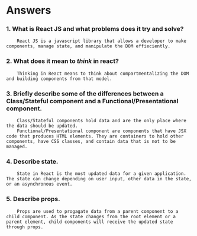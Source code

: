 # Answers

### 1.  What is React JS and what problems does it try and solve?
        React JS is a javascript library that allows a developer to make components, manage state, and manipulate the DOM effieciently.
### 2.  What does it mean to _think_ in react?
        Thinking in React means to think about compartmentalizing the DOM and building components from that model. 
### 3.  Briefly describe some of the differences between a Class/Stateful component and a Functional/Presentational component.
        Class/Stateful components hold data and are the only place where the data should be updated. 
        Functional/Presentational component are components that have JSX code that produces HTML elements. They are containers to hold other components, have CSS classes, and contain data that is not to be managed. 
### 4.  Describe state.
        State in React is the most updated data for a given application. The state can change depending on user input, other data in the state, or an asynchronous event. 

### 5.  Describe props.
        Props are used to progagate data from a parent component to a child component. As the state changes from the root element or a parent element, child components will receive the updated state through props. 
